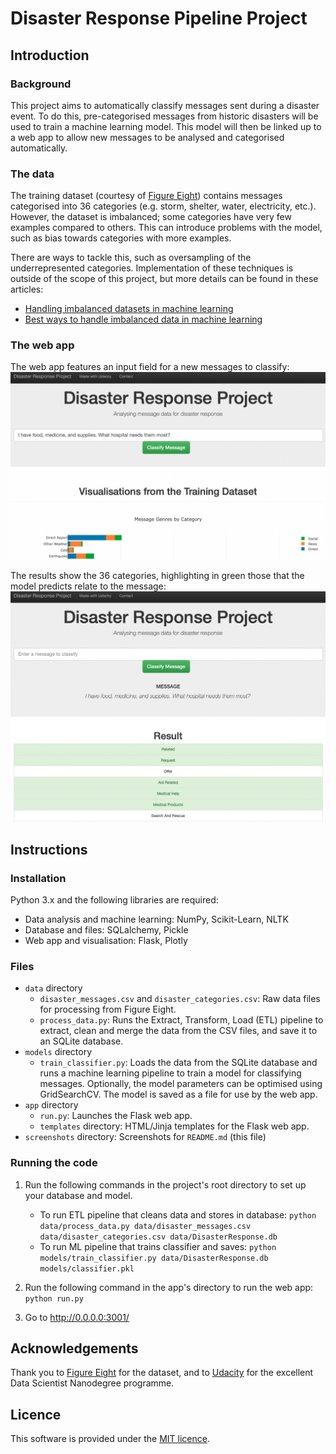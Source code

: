 # Disaster Response Pipeline Project

## Introduction

### Background

This project aims to automatically classify messages sent during a disaster event. To do this, pre-categorised messages from historic disasters will be used to train a machine learning model. This model will then be linked up to a web app to allow new messages to be analysed and categorised automatically.

### The data

The training dataset (courtesy of [Figure Eight](https://www.figure-eight.com/)) contains messages categorised into 36 categories (e.g. storm, shelter, water, electricity, etc.). However, the dataset is imbalanced; some categories have very few examples compared to others. This can introduce problems with the model, such as bias towards categories with more examples.

There are ways to tackle this, such as oversampling of the underrepresented categories. Implementation of these techniques is outside of the scope of this project, but more details can be found in these articles:
- [Handling imbalanced datasets in machine learning](https://towardsdatascience.com/handling-imbalanced-datasets-in-machine-learning-7a0e84220f28)
- [Best ways to handle imbalanced data in machine learning](https://dataaspirant.com/handle-imbalanced-data-machine-learning/)

### The web app

The web app features an input field for a new messages to classify:
![Screenshot of the web app, showing the input field.](./screenshots/screenshot1.png)

The results show the 36 categories, highlighting in green those that the model predicts relate to the message:
![Screenshot of the web app, showing the predicted categories.](./screenshots/screenshot2.png)

## Instructions

### Installation

Python 3.x and the following libraries are required:
- Data analysis and machine learning: NumPy, Scikit-Learn, NLTK
- Database and files: SQLalchemy, Pickle
- Web app and visualisation: Flask, Plotly

### Files

- `data` directory
    - `disaster_messages.csv` and `disaster_categories.csv`: Raw data files for processing from Figure Eight.
    - `process_data.py`: Runs the Extract, Transform, Load (ETL) pipeline to extract, clean and merge the data from the CSV files, and save it to an SQLite database.
- `models` directory
    - `train_classifier.py`: Loads the data from the SQLite database and runs a machine learning pipeline to train a model for classifying messages. Optionally, the model parameters can be optimised using GridSearchCV. The model is saved as a file for use by the web app.
- `app` directory
    - `run.py`: Launches the Flask web app.
    - `templates` directory: HTML/Jinja templates for the Flask web app.
- `screenshots` directory: Screenshots for `README.md` (this file) 

### Running the code

1. Run the following commands in the project's root directory to set up your database and model.

    - To run ETL pipeline that cleans data and stores in database:
        `python data/process_data.py data/disaster_messages.csv data/disaster_categories.csv data/DisasterResponse.db`
    - To run ML pipeline that trains classifier and saves:
        `python models/train_classifier.py data/DisasterResponse.db models/classifier.pkl`

2. Run the following command in the app's directory to run the web app:
    `python run.py`

3. Go to http://0.0.0.0:3001/

## Acknowledgements

Thank you to [Figure Eight](https://www.figure-eight.com/) for the dataset, and to [Udacity](https://www.udacity.com) for the excellent Data Scientist Nanodegree programme.

## Licence

This software is provided under the [MIT licence](https://opensource.org/licenses/MIT).